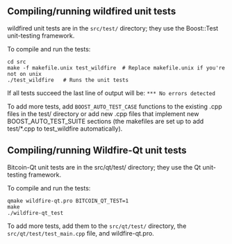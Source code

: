 Compiling/running wildfired unit tests
------------------------------------

wildfired unit tests are in the `src/test/` directory; they
use the Boost::Test unit-testing framework.

To compile and run the tests:

	cd src
	make -f makefile.unix test_wildfire  # Replace makefile.unix if you're not on unix
	./test_wildfire   # Runs the unit tests

If all tests succeed the last line of output will be:
`*** No errors detected`

To add more tests, add `BOOST_AUTO_TEST_CASE` functions to the existing
.cpp files in the test/ directory or add new .cpp files that
implement new BOOST_AUTO_TEST_SUITE sections (the makefiles are
set up to add test/*.cpp to test_wildfire automatically).


Compiling/running Wildfire-Qt unit tests
---------------------------------------

Bitcoin-Qt unit tests are in the src/qt/test/ directory; they
use the Qt unit-testing framework.

To compile and run the tests:

	qmake wildfire-qt.pro BITCOIN_QT_TEST=1
	make
	./wildfire-qt_test

To add more tests, add them to the `src/qt/test/` directory,
the `src/qt/test/test_main.cpp` file, and wildfire-qt.pro.
